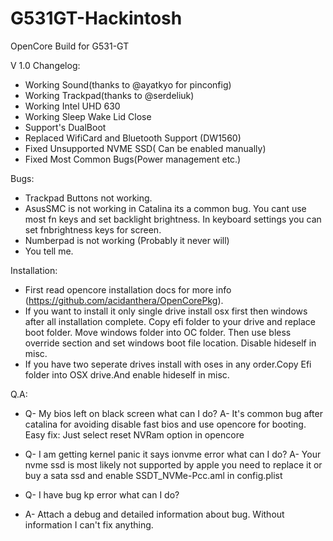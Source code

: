# G531GT-Hackintosh
OpenCore Build for G531-GT

V 1.0 Changelog:
- Working Sound(thanks to @ayatkyo for pinconfig)
- Working Trackpad(thanks to @serdeliuk)
- Working Intel UHD 630
- Working Sleep Wake Lid Close
- Support's DualBoot
- Replaced WifiCard and Bluetooth Support (DW1560)
- Fixed Unsupported NVME SSD( Can be enabled manually)
- Fixed Most Common Bugs(Power management etc.)

Bugs:
- Trackpad Buttons not working.
- AsusSMC is not working in Catalina its a common bug. You cant use most fn keys and set backlight brightness. In keyboard
settings you can set fnbrightness keys for screen.
- Numberpad is not working (Probably it never will)
- You tell me.

Installation:
- First read opencore installation docs for more info (https://github.com/acidanthera/OpenCorePkg). 
- If you want to install it only single drive install osx first then windows after all installation complete.
Copy efi folder to your drive and replace boot folder. Move windows folder into OC folder. Then use bless override
section and set windows boot file location. Disable hideself in misc.
- If you have two seperate drives install with oses in any order.Copy Efi folder into OSX drive.And enable hideself in misc.


Q.A:
- Q- My bios left on black screen what can I do? 
A- It's common bug after catalina for avoiding disable fast bios and use opencore for booting. 
Easy fix: Just select reset NVRam option in opencore

- Q- I am getting kernel panic it says ionvme error what can I do?
A- Your nvme ssd is most likely not supported by apple you need to replace it or buy a sata ssd and enable SSDT_NVMe-Pcc.aml
in config.plist

- Q- I have bug kp error what can I do? 
- A- Attach a debug and detailed information about bug. Without information I can't fix
anything.



